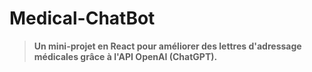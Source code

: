# Medical-ChatBot

> **Un mini-projet en React pour améliorer des lettres d'adressage médicales grâce à l'API OpenAI (ChatGPT).**

